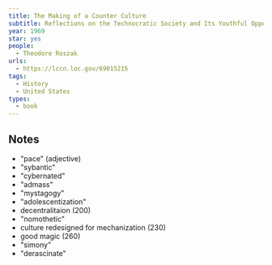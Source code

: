 ```yaml
---
title: The Making of a Counter Culture
subtitle: Reflections on the Technocratic Society and Its Youthful Opposition
year: 1969
star: yes
people:
  - Theodore Roszak
urls:
  - https://lccn.loc.gov/69015215
tags:
  - History
  - United States
types:
  - book
---
```


## Notes
- "pace" (adjective)
- "sybantic"
- "cybernated"
- "admass"
- "mystagogy"
- "adolescentization"
- decentralitaion (200)
- "nomothetic"
- culture redesigned for mechanization (230)
- good magic (260)
- "simony"
- "derascinate"
